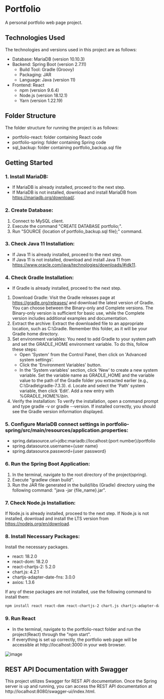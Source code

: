 # Portfolio

A personal portfolio web page project.

## Technologies Used

The technologies and versions used in this project are as follows:

- Database: MariaDB (version 10.10.3)
- Backend: Spring Boot (version 2.7.11)
  - Build Tool: Gradle (Groovy)
  - Packaging: JAR
  - Language: Java (version 11)
- Frontend: React
  - npm (version 9.6.4)
  - Node.js (version 18.12.1)
  - Yarn (version 1.22.19)
## Folder Structure

The folder structure for running the project is as follows:

- portfolio-react: folder containing React code
- portfolio-spring: folder containing Spring code
- sql_backup: folder containing portfolio_backup.sql file
## Getting Started

### 1. Install MariaDB:

- If MariaDB is already installed, proceed to the next step.
- If MariaDB is not installed, download and install MariaDB from https://mariadb.org/download/.

### 2. Create Database:

  1. Connect to MySQL client.
  2. Execute the command "CREATE DATABASE portfolio;".
  3. Run "SOURCE {location of portfolio_backup.sql file};" command.

### 3. Check Java 11 Installation:

- If Java 11 is already installed, proceed to the next step.
- If Java 11 is not installed, download and install Java 11 from https://www.oracle.com/java/technologies/downloads/#jdk11.
### 4. Check Gradle Installation:

- If Gradle is already installed, proceed to the next step.
1. Download Gradle: Visit the Gradle releases page at https://gradle.org/releases/ and download the latest version of Gradle. You can choose between the Binary-only and Complete versions. The Binary-only version is sufficient for basic use, while the Complete version includes additional examples and documentation.
2. Extract the archive: Extract the downloaded file to an appropriate location, such as C:\Gradle. Remember this folder, as it will be your Gradle home directory.
3. Set environment variables: You need to add Gradle to your system path and set the GRADLE_HOME environment variable. To do this, follow these steps:
    - Open 'System' from the Control Panel, then click on 'Advanced system settings'.
    - Click the 'Environment Variables' button.
    - In the 'System variables' section, click 'New' to create a new system variable. Set the variable name as GRADLE_HOME and the variable value to the path of the Gradle folder you extracted earlier (e.g., C:\Gradle\gradle-7.3.3).
  d. Locate and select the 'Path' system variable, then click 'Edit'. Add a new entry with %GRADLE_HOME%\bin.
4. Verify the installation: To verify the installation, open a command prompt and type gradle -v or gradle --version. If installed correctly, you should see the Gradle version information displayed.

### 5. Configure MariaDB connect settings in portfolio-spring/src/main/resources/application.properties:

- spring.datasource.url=jdbc:mariadb://localhost:{port number}/portfolio
- spring.datasource.username={user name}
- spring.datasource.password={user password}
### 6. Run the Spring Boot Application:

  1. In the terminal, navigate to the root directory of the project(spring).
  2. Execute "gradlew clean build".
  3. Run the JAR file generated in the build/libs (Gradle) directory using the following command: "java -jar {file_name}.jar".

### 7. Check Node.js Installation:

If Node.js is already installed, proceed to the next step.
If Node.js is not installed, download and install the LTS version from https://nodejs.org/en/download.
### 8. Install Necessary Packages:

Install the necessary packages.

- react: 18.2.0
- react-dom: 18.2.0
- react-chartjs-2: 5.2.0
- chart.js: 4.2.1
- chartjs-adapter-date-fns: 3.0.0
- axios: 1.3.6

If any of these packages are not installed, use the following command to install them:

```bash
npm install react react-dom react-chartjs-2 chart.js chartjs-adapter-date-fns axios

```

### 9. Run React

- In the terminal, navigate to the portfolio-react folder and run the project(React) through the "npm start".
- If everything is set up correctly, the portfolio web page will be accessible at http://localhost:3000 in your web browser.

![image](https://github.com/LBC11/Portfolio/assets/107410759/23f72b15-9ed1-4470-8277-7cb77e25bc02)

## REST API Documentation with Swagger
This project utilizes Swagger for REST API documentation. Once the Spring server is up and running, you can access the REST API documentation at http://localhost:8080/swagger-ui/index.html.
